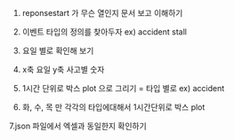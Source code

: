 
1. reponsestart 가 무슨 열인지 문서 보고 이해하기


2. 이벤트 타입의 정의를 찾아두자    ex) accident stall 


3. 요일 별로 확인해 보기


4. x축 요일 y축 사고별 숫자 


5. 1시간 단위로 박스 plot 으로 그리기 = 타입 별로 ex)  accident


6. 화, 수, 목 만 각각의 타입에대해서 1시간단위로 박스 plot


7.json 파일에서 엑셀과 동일한지 확인하기
